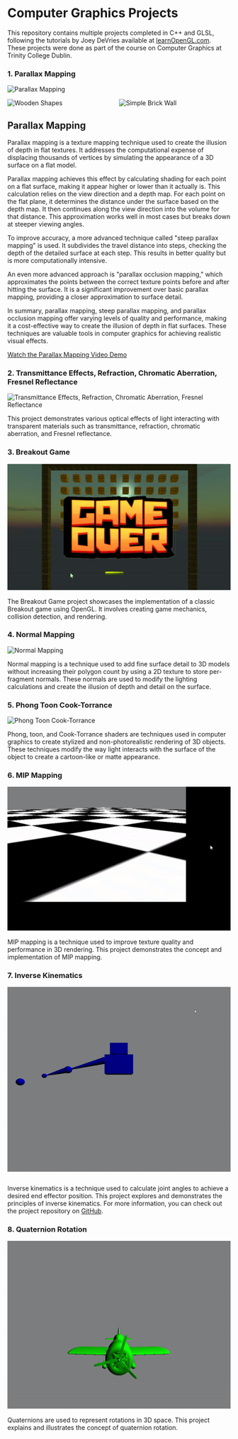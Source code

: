 # Computer Graphics Projects

This repository contains multiple projects completed in C++ and GLSL, following the tutorials by Joey DeVries available at [learnOpenGL.com](https://learnopengl.com). These projects were done as part of the course on Computer Graphics at Trinity College Dublin.

### 1. Parallax Mapping
   
   ![Parallax Mapping](parallaxMapping.gif)
   <div style="display: flex; justify-content: space-between;">
    <div style="flex: 49%;">
        <img src="woodenshapes.gif" alt="Wooden Shapes" width="100%">
    </div>
    <div style="flex: 49%;">
        <img src="simpleBrickWall.gif" alt="Simple Brick Wall" width="100%">
    </div>
</div>

## Parallax Mapping

Parallax mapping is a texture mapping technique used to create the illusion of depth in flat textures. It addresses the computational expense of displacing thousands of vertices by simulating the appearance of a 3D surface on a flat model.

Parallax mapping achieves this effect by calculating shading for each point on a flat surface, making it appear higher or lower than it actually is. This calculation relies on the view direction and a depth map. For each point on the flat plane, it determines the distance under the surface based on the depth map. It then continues along the view direction into the volume for that distance. This approximation works well in most cases but breaks down at steeper viewing angles.

To improve accuracy, a more advanced technique called "steep parallax mapping" is used. It subdivides the travel distance into steps, checking the depth of the detailed surface at each step. This results in better quality but is more computationally intensive.

An even more advanced approach is "parallax occlusion mapping," which approximates the points between the correct texture points before and after hitting the surface. It is a significant improvement over basic parallax mapping, providing a closer approximation to surface detail.

In summary, parallax mapping, steep parallax mapping, and parallax occlusion mapping offer varying levels of quality and performance, making it a cost-effective way to create the illusion of depth in flat surfaces. These techniques are valuable tools in computer graphics for achieving realistic visual effects.

[Watch the Parallax Mapping Video Demo](https://youtu.be/XP7xkvDwHaM?si=TALJ3ZY6YQ_wSIkd)

### 2. Transmittance Effects, Refraction, Chromatic Aberration, Fresnel Reflectance
   
   ![Transmittance Effects, Refraction, Chromatic Aberration, Fresnel Reflectance](TransmittanceEffectsRefractionChromaticabarationFresnelReflectance.gif)
   
This project demonstrates various optical effects of light interacting with transparent materials such as transmittance, refraction, chromatic aberration, and Fresnel reflectance.

### 3. Breakout Game
   
   ![Breakout Game](BreakoutGame.gif)
   
The Breakout Game project showcases the implementation of a classic Breakout game using OpenGL. It involves creating game mechanics, collision detection, and rendering.

### 4. Normal Mapping
   
   ![Normal Mapping](NormalMapping.gif)
   
Normal mapping is a technique used to add fine surface detail to 3D models without increasing their polygon count by using a 2D texture to store per-fragment normals. These normals are used to modify the lighting calculations and create the illusion of depth and detail on the surface.

### 5. Phong Toon Cook-Torrance
   
   ![Phong Toon Cook-Torrance](PhongToonCookTorrance.gif)
   
Phong, toon, and Cook-Torrance shaders are techniques used in computer graphics to create stylized and non-photorealistic rendering of 3D objects. These techniques modify the way light interacts with the surface of the object to create a cartoon-like or matte appearance. 

### 6. MIP Mapping
   
   ![MIP Mapping](MIPMapping.gif)
   
MIP mapping is a technique used to improve texture quality and performance in 3D rendering. This project demonstrates the concept and implementation of MIP mapping.

### 7. Inverse Kinematics
   
   ![Inverse Kinematics](InverseKinematics.gif)
   
Inverse kinematics is a technique used to calculate joint angles to achieve a desired end effector position. This project explores and demonstrates the principles of inverse kinematics. For more information, you can check out the project repository on [GitHub](https://github.com/liamby/OpenGL-3D-Multi-bone-Inverse-Kinematics).

### 8. Quaternion Rotation
   
   ![Quaternion Rotation](QuaternionRotation.gif)
   
Quaternions are used to represent rotations in 3D space. This project explains and illustrates the concept of quaternion rotation.

